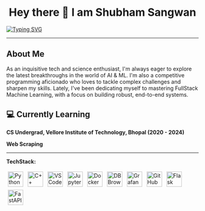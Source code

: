 
<h1 align="center">Hey there 👋 I am Shubham Sangwan  </h1>

   [![Typing SVG](https://readme-typing-svg.herokuapp.com?center=true&lines=ML+Developer+%26+Fullstack+Enthusiast)](https://git.io/typing-svg)

---

<h2>About Me</h2>

As an inquisitive tech and science enthusiast, I'm always eager to explore the latest breakthroughs in the world of AI & ML. I'm also a competitive programming aficionado who loves to tackle complex challenges and sharpen my skills. Lately, I've been dedicating myself to mastering FullStack Machine Learning, with a focus on building robust, end-to-end systems.


## 💻 Currently Learning

__CS Undergrad, Vellore Institute of Technology, Bhopal (2020 - 2024)__

__Web Scraping__

---
**TechStack:**

<p align="left">
  <img src="https://cdn.jsdelivr.net/gh/devicons/devicon/icons/python/python-original.svg" alt="Python" height="40" style="vertical-align:top; margin:4px">
  <img src="https://cdn.jsdelivr.net/gh/devicons/devicon/icons/cplusplus/cplusplus-original.svg" alt="C++" height="40" style="vertical-align:top; margin:4px">
  <img src="https://cdn.jsdelivr.net/gh/devicons/devicon/icons/vscode/vscode-original.svg" alt="VS Code" height="40" style="vertical-align:top; margin:4px">
  <img src="https://cdn.jsdelivr.net/gh/devicons/devicon/icons/jupyter/jupyter-original.svg" alt="Jupyter" height="40" style="vertical-align:top; margin:4px">
  <img src="https://cdn.jsdelivr.net/gh/devicons/devicon/icons/docker/docker-original.svg" alt="Docker" height="40" style="vertical-align:top; margin:4px">
  <img src="https://cdn.jsdelivr.net/gh/devicons/devicon/icons/dbeaver/dbeaver-original.svg" alt="DB Browser" height="40" style="vertical-align:top; margin:4px">
  <img src="https://cdn.jsdelivr.net/gh/devicons/devicon/icons/grafana/grafana-original.svg" alt="Grafana" height="40" style="vertical-align:top; margin:4px">
  <img src="https://cdn.jsdelivr.net/gh/devicons/devicon/icons/github/github-original.svg" alt="GitHub" height="40" style="vertical-align:top; margin:4px">
  <img src="https://cdn.jsdelivr.net/gh/devicons/devicon/icons/flask/flask-original.svg" alt="Flask" height="40" style="vertical-align:top; margin:4px">
  <img src="https://cdn.jsdelivr.net/gh/devicons/devicon/icons/fastapi/fastapi-original.svg" alt="FastAPI" height="40" style="vertical-align:top; margin:4px">
</p>
